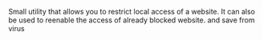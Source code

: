 Small utility that allows you to restrict local access of a website. It can also be used to reenable the access of already blocked website. and save from virus
